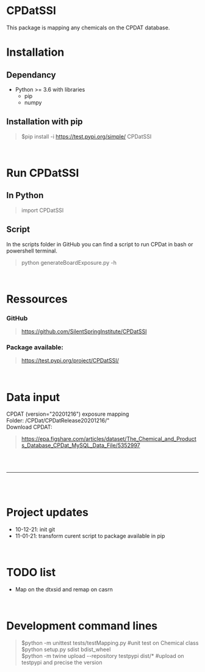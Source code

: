 # CPDatSSI
This package is mapping any chemicals on the CPDAT database. 

# Installation
## Dependancy
- Python >= 3.6 with libraries
    - pip 
    - numpy

## Installation with pip
> $pip install -i https://test.pypi.org/simple/ CPDatSSI

<br>

# Run CPDatSSI
## In Python
> import CPDatSSI

## Script 
In the scripts folder in GitHub you can find a script to run CPDat in bash or powershell terminal.
> python generateBoardExposure.py -h


<br>

# Ressources 
### GitHub
> https://github.com/SilentSpringInstitute/CPDatSSI
### Package available: 
> https://test.pypi.org/project/CPDatSSI/ 

<br>

# Data input
CPDAT (version="20201216") exposure mapping <br>
Folder: /CPDat/CPDatRelease20201216/"<br>
Download CPDAT:
> https://epa.figshare.com/articles/dataset/The_Chemical_and_Products_Database_CPDat_MySQL_Data_File/5352997



\
&nbsp;

---
\
&nbsp;


# Project updates
- 10-12-21: init git
- 11-01-21: transform curent script to package available in pip

<br>

# TODO list
- Map on the dtxsid and remap on casrn

<br>

# Development command lines
> $python -m unittest tests/testMapping.py #unit test on Chemical class <br>
$python setup.py sdist bdist_wheel <br>
$python -m twine upload --repository testpypi dist/* #upload on testpypi and precise the version<br>

